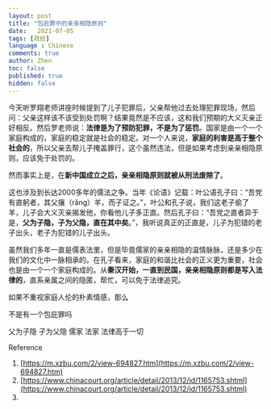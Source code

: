 ```yaml
---
layout: post
title: "包庇罪中的亲亲相隐原则"
date:   2021-07-05
tags: [政经]
language : Chinese
comments: true
author: Zhen
toc: false
published: true
hidden: false
---
```

今天听罗翔老师讲座时候提到了儿子犯罪后，父亲帮他过去处理犯罪现场，然后问：父亲这样该不该受到处罚啊？结果竟然是不应该，这和我们预期的大义灭亲正好相反。然后罗老师说：**法律是为了预防犯罪，不是为了惩罚**。国家是由一个一个家庭构成的，家庭的稳定就是社会的稳定。对一个人来说，**家庭的利害是高于整个社会的**，所以父亲去帮儿子掩盖罪行，这个虽然违法，但是如果考虑到亲亲相隐原则，应该免于处罚的。

然而事实上是，在**新中国成立之后，亲亲相隐原则就被从刑法废除了**。

这也涉及到长达2000多年的儒法之争。当年《论语》记载：叶公语孔子曰：“吾党有直躬者，其父攘（rǎng）羊，而子证之。”，叶公和孔子说，我们这老子偷了羊，儿子会大义灭亲揭发他，你看他儿子多正直。然后孔子曰：“吾党之直者异于是，**父为子隐，子为父隐，直在其中矣**。”，我听说真正的正直是，儿子为犯错的老子出头，老子为犯错的儿子出头。

虽然我们多年一直是儒表法里，但是毕竟儒家的亲亲相隐的温情脉脉，还是多少在我们的文化中一脉相承的。在孔子看来，家庭的和谐比社会的正义更为重要，社会也是由一个一个家庭构成的。从**秦汉开始，一直到民国，亲亲相隐原则都是写入法律的**，直系亲属之间的隐匿，帮忙，可以免于法律追究。

如果不重视家庭人伦的朴素情感，那么




不是有一个包庇罪吗



父为子隐 子为父隐 儒家
法家 法律高于一切


Reference

 1. [https://m.xzbu.com/2/view-694827.htm](https://m.xzbu.com/2/view-694827.htm)
 2. [https://www.chinacourt.org/article/detail/2013/12/id/1165753.shtml](https://www.chinacourt.org/article/detail/2013/12/id/1165753.shtml)
 3. 

<!--stackedit_data:
eyJoaXN0b3J5IjpbNTQyMDM5NTEyLDEwMzg3NzQ4NzcsMTI4Nz
MwNTAxOSwtMTIwNzY5NzMzNSwtMTM4NzY0NDYsNTk3Njc0Njgx
LDEwMjQ4NjYwODEsMTY3OTAzNDYwNCwtMTE4MDc4NjA0NCw5Nz
QwNzMxMjEsNDIxNDQ2NjQ3XX0=
-->